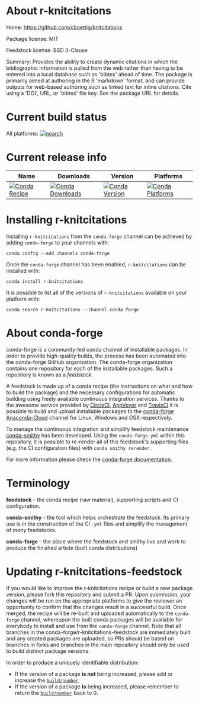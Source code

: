 About r-knitcitations
=====================

Home: https://github.com/cboettig/knitcitations

Package license: MIT

Feedstock license: BSD 3-Clause

Summary: Provides the ability to create dynamic citations in which the bibliographic information is pulled from the web rather than having to be entered into a local database such as 'bibtex' ahead of time. The package is primarily aimed at authoring in the R 'markdown' format, and can provide outputs for web-based authoring such as linked text for inline citations.  Cite using a 'DOI', URL, or 'bibtex' file key.  See the package URL for details.



Current build status
====================

All platforms:
[![noarch](https://img.shields.io/circleci/project/github/conda-forge/r-knitcitations-feedstock/master.svg?label=noarch)](https://circleci.com/gh/conda-forge/r-knitcitations-feedstock)

Current release info
====================

| Name | Downloads | Version | Platforms |
| --- | --- | --- | --- |
| [![Conda Recipe](https://img.shields.io/badge/recipe-r--knitcitations-green.svg)](https://anaconda.org/conda-forge/r-knitcitations) | [![Conda Downloads](https://img.shields.io/conda/dn/conda-forge/r-knitcitations.svg)](https://anaconda.org/conda-forge/r-knitcitations) | [![Conda Version](https://img.shields.io/conda/vn/conda-forge/r-knitcitations.svg)](https://anaconda.org/conda-forge/r-knitcitations) | [![Conda Platforms](https://img.shields.io/conda/pn/conda-forge/r-knitcitations.svg)](https://anaconda.org/conda-forge/r-knitcitations) |

Installing r-knitcitations
==========================

Installing `r-knitcitations` from the `conda-forge` channel can be achieved by adding `conda-forge` to your channels with:

```
conda config --add channels conda-forge
```

Once the `conda-forge` channel has been enabled, `r-knitcitations` can be installed with:

```
conda install r-knitcitations
```

It is possible to list all of the versions of `r-knitcitations` available on your platform with:

```
conda search r-knitcitations --channel conda-forge
```


About conda-forge
=================

conda-forge is a community-led conda channel of installable packages.
In order to provide high-quality builds, the process has been automated into the
conda-forge GitHub organization. The conda-forge organization contains one repository
for each of the installable packages. Such a repository is known as a *feedstock*.

A feedstock is made up of a conda recipe (the instructions on what and how to build
the package) and the necessary configurations for automatic building using freely
available continuous integration services. Thanks to the awesome service provided by
[CircleCI](https://circleci.com/), [AppVeyor](https://www.appveyor.com/)
and [TravisCI](https://travis-ci.org/) it is possible to build and upload installable
packages to the [conda-forge](https://anaconda.org/conda-forge)
[Anaconda-Cloud](https://anaconda.org/) channel for Linux, Windows and OSX respectively.

To manage the continuous integration and simplify feedstock maintenance
[conda-smithy](https://github.com/conda-forge/conda-smithy) has been developed.
Using the ``conda-forge.yml`` within this repository, it is possible to re-render all of
this feedstock's supporting files (e.g. the CI configuration files) with ``conda smithy rerender``.

For more information please check the [conda-forge documentation](https://conda-forge.org/docs/).

Terminology
===========

**feedstock** - the conda recipe (raw material), supporting scripts and CI configuration.

**conda-smithy** - the tool which helps orchestrate the feedstock.
                   Its primary use is in the construction of the CI ``.yml`` files
                   and simplify the management of *many* feedstocks.

**conda-forge** - the place where the feedstock and smithy live and work to
                  produce the finished article (built conda distributions)


Updating r-knitcitations-feedstock
==================================

If you would like to improve the r-knitcitations recipe or build a new
package version, please fork this repository and submit a PR. Upon submission,
your changes will be run on the appropriate platforms to give the reviewer an
opportunity to confirm that the changes result in a successful build. Once
merged, the recipe will be re-built and uploaded automatically to the
`conda-forge` channel, whereupon the built conda packages will be available for
everybody to install and use from the `conda-forge` channel.
Note that all branches in the conda-forge/r-knitcitations-feedstock are
immediately built and any created packages are uploaded, so PRs should be based
on branches in forks and branches in the main repository should only be used to
build distinct package versions.

In order to produce a uniquely identifiable distribution:
 * If the version of a package **is not** being increased, please add or increase
   the [``build/number``](https://conda.io/docs/user-guide/tasks/build-packages/define-metadata.html#build-number-and-string).
 * If the version of a package **is** being increased, please remember to return
   the [``build/number``](https://conda.io/docs/user-guide/tasks/build-packages/define-metadata.html#build-number-and-string)
   back to 0.
